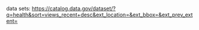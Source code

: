 data sets: https://catalog.data.gov/dataset/?q=health&sort=views_recent+desc&ext_location=&ext_bbox=&ext_prev_extent=
